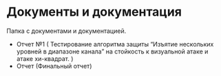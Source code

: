 # Документы и документация

Папка с документами и документацией.

- Отчет №1 ( Тестирование алгоритма защиты “Изъятие нескольких уровней в диапазоне канала” на стойкость к визуальной атаке и атаке хи-квадрат. )
- Отчет (Финальный отчет)
